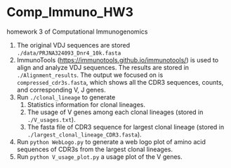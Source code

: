 # Comp_Immuno_HW3
homework 3 of Computational Immunogenomics



1. The original VDJ sequences are stored  `./data/PRJNA324093_Dnr4_10k.fasta`
2. ImmunoTools (https://immunotools.github.io/immunotools/) is used to align and analyze VDJ sequences. The results are stored in `./Alignment_results`. The output we focused on is `compressed_cdr3s.fasta`, which shows all the CDR3 sequences, counts, and corresponding V, J genes. 
3. Run `./clonal_lineage` to generate 
   1. Statistics information for clonal lineages. 
   2. The usage of V genes among each clonal lineages (stored in `./V_usages.txt`).
   3. The fasta file of CDR3 sequence for largest clonal lineage (stored in `./largest_clonal_lineage_CDR3.fasta`).
4. Run `python WebLogo.py` to generate a web logo plot of amino acid sequences of CDR3s from the largest clonal lineages.
5. Run `python V_usage_plot.py` a usage plot of the V genes.
